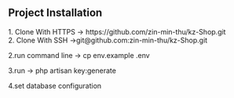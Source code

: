 

## Project Installation

<p>   1. Clone With HTTPS -> https://github.com/zin-min-thu/kz-Shop.git <br>
      2. Clone With SSH ->git@github.com:zin-min-thu/kz-Shop.git
</p>
<p>  2.run command line -> cp env.example .env</p>
<p>  3.run -> php artisan key:generate</p>
<p>  4.set database configuration</p>

